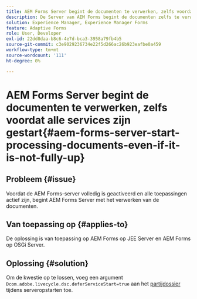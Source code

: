 ```yaml
---
title: AEM Forms Server begint de documenten te verwerken, zelfs voordat alle services actief zijn.
description: De Server van AEM Forms begint de documenten zelfs te verwerken alvorens alle diensten op Server JEE en Server OSGi in werking zijn.
solution: Experience Manager, Experience Manager Forms
feature: Adaptive Forms
role: User, Developer
exl-id: 22dd8daa-b8c6-4e7d-bca3-3958a79fb4b5
source-git-commit: c3e9029236734e22f5d266ac26b923eafbe0a459
workflow-type: tm+mt
source-wordcount: '111'
ht-degree: 0%

---
```


# AEM Forms Server begint de documenten te verwerken, zelfs voordat alle services zijn gestart{#aem-forms-server-start-processing-documents-even-if-it-is-not-fully-up}

## Probleem {#issue}

<!--When user restarts AEM Forms server, the current calling processes or services still continue such as rendering PDF documents and more. It causes the restart of the AEM Forms server to not startup correctly.-->

Voordat de AEM Forms-server volledig is geactiveerd en alle toepassingen actief zijn, begint AEM Forms Server met het verwerken van de documenten.


## Van toepassing op {#applies-to}

De oplossing is van toepassing op AEM Forms op JEE Server en AEM Forms op OSGi Server.

## Oplossing {#solution}

Om de kwestie op te lossen, voeg een argument `Dcom.adobe.livecycle.dsc.deferServiceStart=true` aan het [ partijdossier ](https://experienceleague.adobe.com/docs/experience-manager-65-lts/deploying/deploying/command-line-start-and-stop.html#windows-platform-start-bat-script-example) tijdens serveropstarten toe.
